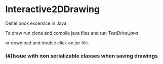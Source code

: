 # Interactive2DDrawing

Deitel book excersice in Java

To draw run clone and compile java files and run *TestDrive.java*

or download and double click on *jar* file.

### (#)Issue with non serializable classes when saving drawings
